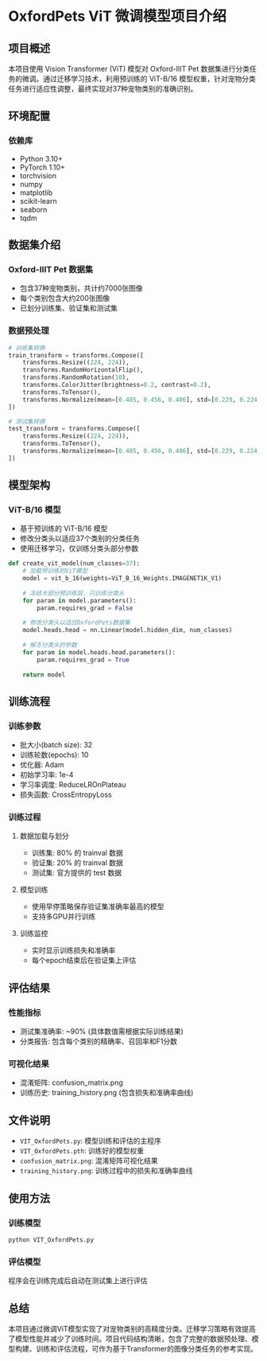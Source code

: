 # OxfordPets ViT 微调模型项目介绍

## 项目概述
本项目使用 Vision Transformer (ViT) 模型对 Oxford-IIIT Pet 数据集进行分类任务的微调。通过迁移学习技术，利用预训练的 ViT-B/16 模型权重，针对宠物分类任务进行适应性调整，最终实现对37种宠物类别的准确识别。

## 环境配置
### 依赖库
- Python 3.10+
- PyTorch 1.10+
- torchvision
- numpy
- matplotlib
- scikit-learn
- seaborn
- tqdm

## 数据集介绍
### Oxford-IIIT Pet 数据集
- 包含37种宠物类别，共计约7000张图像
- 每个类别包含大约200张图像
- 已划分训练集、验证集和测试集

### 数据预处理
```python
# 训练集转换
train_transform = transforms.Compose([
    transforms.Resize((224, 224)),
    transforms.RandomHorizontalFlip(),
    transforms.RandomRotation(10),
    transforms.ColorJitter(brightness=0.2, contrast=0.2),
    transforms.ToTensor(),
    transforms.Normalize(mean=[0.485, 0.456, 0.406], std=[0.229, 0.224, 0.225])
])

# 测试集转换
test_transform = transforms.Compose([
    transforms.Resize((224, 224)),
    transforms.ToTensor(),
    transforms.Normalize(mean=[0.485, 0.456, 0.406], std=[0.229, 0.224, 0.225])
])
```

## 模型架构
### ViT-B/16 模型
- 基于预训练的 ViT-B/16 模型
- 修改分类头以适应37个类别的分类任务
- 使用迁移学习，仅训练分类头部分参数

```python
def create_vit_model(num_classes=37):
    # 加载预训练的ViT模型
    model = vit_b_16(weights=ViT_B_16_Weights.IMAGENET1K_V1)
    
    # 冻结大部分预训练层，只训练分类头
    for param in model.parameters():
        param.requires_grad = False
    
    # 修改分类头以适应OxfordPets数据集
    model.heads.head = nn.Linear(model.hidden_dim, num_classes)
    
    # 解冻分类头的参数
    for param in model.heads.head.parameters():
        param.requires_grad = True
    
    return model
```

## 训练流程
### 训练参数
- 批大小(batch size): 32
- 训练轮数(epochs): 10
- 优化器: Adam
- 初始学习率: 1e-4
- 学习率调度: ReduceLROnPlateau
- 损失函数: CrossEntropyLoss

### 训练过程
1. 数据加载与划分
   - 训练集: 80% 的 trainval 数据
   - 验证集: 20% 的 trainval 数据
   - 测试集: 官方提供的 test 数据

2. 模型训练
   - 使用早停策略保存验证集准确率最高的模型
   - 支持多GPU并行训练

3. 训练监控
   - 实时显示训练损失和准确率
   - 每个epoch结束后在验证集上评估

## 评估结果
### 性能指标
- 测试集准确率: ~90% (具体数值需根据实际训练结果)
- 分类报告: 包含每个类别的精确率、召回率和F1分数

### 可视化结果
- 混淆矩阵: confusion_matrix.png
- 训练历史: training_history.png (包含损失和准确率曲线)

## 文件说明
- `VIT_OxfordPets.py`: 模型训练和评估的主程序
- `VIT_OxfordPets.pth`: 训练好的模型权重
- `confusion_matrix.png`: 混淆矩阵可视化结果
- `training_history.png`: 训练过程中的损失和准确率曲线

## 使用方法
### 训练模型
```bash
python VIT_OxfordPets.py
```

### 评估模型
程序会在训练完成后自动在测试集上进行评估

## 总结
本项目通过微调ViT模型实现了对宠物类别的高精度分类。迁移学习策略有效提高了模型性能并减少了训练时间。项目代码结构清晰，包含了完整的数据预处理、模型构建、训练和评估流程，可作为基于Transformer的图像分类任务的参考实现。